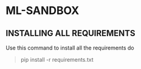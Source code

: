 # ML-SANDBOX

## INSTALLING ALL REQUIREMENTS

Use this command to install all the requirements do

> pip install -r requirements.txt
